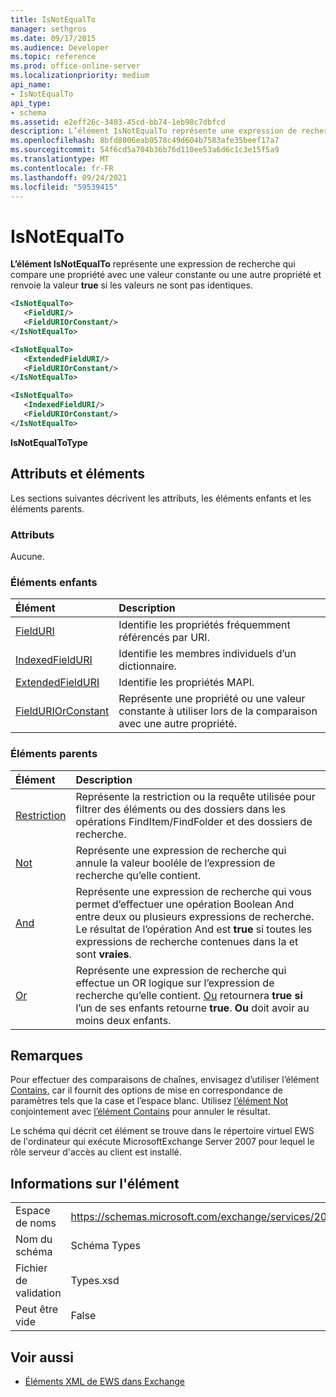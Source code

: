```yaml
---
title: IsNotEqualTo
manager: sethgros
ms.date: 09/17/2015
ms.audience: Developer
ms.topic: reference
ms.prod: office-online-server
ms.localizationpriority: medium
api_name:
- IsNotEqualTo
api_type:
- schema
ms.assetid: e2eff26c-3403-45cd-bb74-1eb98c7dbfcd
description: L’élément IsNotEqualTo représente une expression de recherche qui compare une propriété avec une valeur constante ou une autre propriété et renvoie la valeur true si les valeurs ne sont pas identiques.
ms.openlocfilehash: 8bfd8006eab0578c49d604b7583afe35beef17a7
ms.sourcegitcommit: 54f6cd5a704b36b76d110ee53a6d6c1c3e15f5a9
ms.translationtype: MT
ms.contentlocale: fr-FR
ms.lasthandoff: 09/24/2021
ms.locfileid: "59539415"
---
```

# <a name="isnotequalto"></a>IsNotEqualTo

**L’élément IsNotEqualTo** représente une expression de recherche qui compare une propriété avec une valeur constante ou une autre propriété et renvoie la valeur **true** si les valeurs ne sont pas identiques. 
  
```xml
<IsNotEqualTo>
   <FieldURI/>
   <FieldURIOrConstant/>
</IsNotEqualTo>
```

```xml
<IsNotEqualTo>
   <ExtendedFieldURI/> 
   <FieldURIOrConstant/>
</IsNotEqualTo>
```

```xml
<IsNotEqualTo>
   <IndexedFieldURI/>
   <FieldURIOrConstant/>
</IsNotEqualTo>
```

**IsNotEqualToType**

## <a name="attributes-and-elements"></a>Attributs et éléments

Les sections suivantes décrivent les attributs, les éléments enfants et les éléments parents.
  
### <a name="attributes"></a>Attributs

Aucune.
  
### <a name="child-elements"></a>Éléments enfants

|**Élément**|**Description**|
|:-----|:-----|
|[FieldURI](fielduri.md) <br/> |Identifie les propriétés fréquemment référencés par URI.  <br/> |
|[IndexedFieldURI](indexedfielduri.md) <br/> |Identifie les membres individuels d’un dictionnaire.  <br/> |
|[ExtendedFieldURI](extendedfielduri.md) <br/> |Identifie les propriétés MAPI.  <br/> |
|[FieldURIOrConstant](fielduriorconstant.md) <br/> |Représente une propriété ou une valeur constante à utiliser lors de la comparaison avec une autre propriété.  <br/> |
   
### <a name="parent-elements"></a>Éléments parents

|**Élément**|**Description**|
|:-----|:-----|
|[Restriction](restriction.md) <br/> |Représente la restriction ou la requête utilisée pour filtrer des éléments ou des dossiers dans les opérations FindItem/FindFolder et des dossiers de recherche.  <br/> |
|[Not](not.md) <br/> |Représente une expression de recherche qui annule la valeur booléle de l’expression de recherche qu’elle contient.  <br/> |
|[And](and.md) <br/> |Représente une expression de recherche qui vous permet d’effectuer une opération Boolean And entre deux ou plusieurs expressions de recherche. Le résultat de l’opération And est **true** si toutes les expressions de recherche contenues dans la et sont **vraies**.  <br/> |
|[Or](or.md) <br/> |Représente une expression de recherche qui effectue un OR logique sur l’expression de recherche qu’elle contient. [Ou](or.md) retournera **true si** l’un de ses enfants retourne **true**. **Ou** doit avoir au moins deux enfants.  <br/> |
   
## <a name="remarks"></a>Remarques

Pour effectuer des comparaisons de chaînes, envisagez d’utiliser l’élément [Contains,](contains.md) car il fournit des options de mise en correspondance de paramètres tels que la case et l’espace blanc. Utilisez [l’élément Not](not.md) conjointement avec [l’élément Contains](contains.md) pour annuler le résultat. 
  
Le schéma qui décrit cet élément se trouve dans le répertoire virtuel EWS de l'ordinateur qui exécute MicrosoftExchange Server 2007 pour lequel le rôle serveur d'accès au client est installé.
  
## <a name="element-information"></a>Informations sur l'élément

|||
|:-----|:-----|
|Espace de noms  <br/> |https://schemas.microsoft.com/exchange/services/2006/types  <br/> |
|Nom du schéma  <br/> |Schéma Types  <br/> |
|Fichier de validation  <br/> |Types.xsd  <br/> |
|Peut être vide  <br/> |False  <br/> |
   
## <a name="see-also"></a>Voir aussi

- [Éléments XML de EWS dans Exchange](ews-xml-elements-in-exchange.md)

